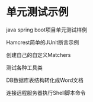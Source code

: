 # 单元测试示例
java spring boot项目单元测试样例

Hamcrest简单的JUnit断言示例

创建自己的自定义Matchers

测试各种工具类

DB数据库表结构转化成Word文档

连接远程服务器执行Shell脚本命令

